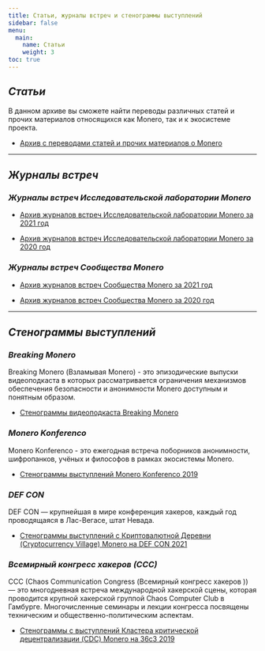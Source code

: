 ```yaml
---
title: Статьи, журналы встреч и стенограммы выступлений
sidebar: false
menu:
  main:
    name: Статьи
    weight: 3
toc: true
---
```


## _Статьи_

В данном архиве вы сможете найти переводы различных статей и прочих материалов относящихся как Monero, так и к экосистеме проекта.

- [Архив с переводами статей и прочих материалов о Monero](/copyright/articles-list/)

---

## _Журналы встреч_

### _Журналы встреч Исследовательской лаборатории Monero_

- [Архив журналов встреч Исследовательской лаборатории Monero за 2021 год](/logs/monero-research_lab_logs/2021/)  

- [Архив журналов встреч Исследовательской лаборатории Monero за 2020 год](/logs/monero-research_lab_logs/2020/)  

### _Журналы встреч Сообщества Monero_

- [Архив журналов встреч Сообщества Monero за 2021 год](/logs/monero-community-logs/2021/)  

- [Архив журналов встреч Сообщества Monero за 2020 год](/logs/monero-community-logs/2020/)  

---

## _Стенограммы выступлений_

### _Breaking Monero_

Breaking Monero (Взламывая Monero) - это эпизодические выпуски видеоподкаста в которых рассматривается ограничения механизмов обеспечения безопасности и анонимности Monero доступным и понятным образом.

- [Стенограммы видеоподкаста Breaking Monero](/logs/breaking-monero/)

### _Monero Konferenco_

Monero Konferenco - это ежегодная встреча поборников анонимности, шифропанков, учёных и философов в рамках экосистемы Monero.​

- [Стенограммы выступлений Monero Konferenco 2019](/logs/konferenco-2019/)

### _DEF CON_

DEF CON — крупнейшая в мире конференция хакеров, каждый год проводящаяся в Лас-Вегасе, штат Невада.

- [Стенограммы выступлений с Криптовалютной Деревни (Cryptocurrency Village) Monero на DEF CON 2021](/logs/cryptocurrency-village-def-con-2021/)

### _Всемирный конгресс хакеров (ССС)_

CCC (Chaos Communication Congress (Всемирный конгресс хакеров )) — это многодневная встреча международной хакерской сцены, которая проводится крупной хакерской группой Chaos Computer Club в Гамбурге. Многочисленные семинары и лекции конгресса посвящены техническим и общественно-политическим аспектам.

- [Стенограммы с выступлений Кластера критической децентрализации (CDC) Monero на 36c3 2019](/logs/cdc-36с3-2019/)
